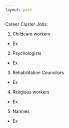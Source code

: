 ```yaml
---
layout: post
---
```



Career Cluster Jobs:

1. Childcare workers 
  * Ex
2. Psychologists
  * Ex
3. Rehabilitation Councilors 
  * Ex
4. Religious workers
  * Ex
5. Nannies
  * Ex


